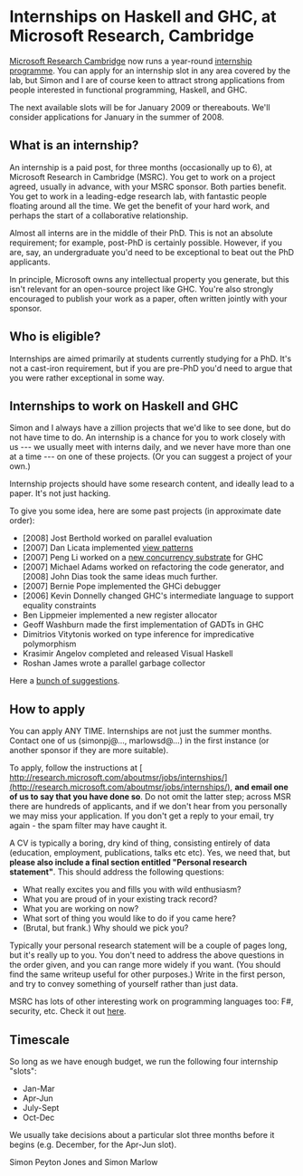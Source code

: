 # Internships on Haskell and GHC, at Microsoft Research, Cambridge



[
Microsoft Research Cambridge](http://research.microsoft.com/aboutmsr/labs/cambridge/) now runs a year-round [
internship programme](http://research.microsoft.com/aboutmsr/jobs/internships/).  You can apply for an internship slot in any area covered by the lab, but Simon and I are of course keen to attract strong applications from people interested in functional programming, Haskell, and GHC.



The next available slots will be for January 2009 or thereabouts.  We'll consider applications for January in the summer of 2008.


## What is an internship?



An internship is a paid post, for three months (occasionally up to 6), at Microsoft Research in Cambridge (MSRC).  You get to work on a project agreed, usually in advance, with your MSRC sponsor.  Both parties benefit.  You get to work in a leading-edge research lab, with fantastic people floating around all the time.  We get the benefit of your hard work, and perhaps the start of a collaborative relationship.



Almost all interns are in the middle of their PhD.  This is not an absolute requirement; for example, post-PhD is certainly possible.  However, if you are, say, an undergraduate you'd need to be exceptional to beat out the PhD applicants.  



In principle, Microsoft owns any intellectual property you generate, but this isn't relevant for an open-source project like GHC.  You're also strongly encouraged to publish your work as a paper, often written jointly with your sponsor.


## Who is eligible?



Internships are aimed primarily at students currently studying for a PhD.  It's not a cast-iron requirement, but if you are pre-PhD you'd need to argue that you were rather exceptional in some way.


## Internships to work on Haskell and GHC



Simon and I always have a zillion projects that we'd like to see done, but do not have time to do.  An internship is a chance for you to work closely with us --- we usually meet with interns daily, and we never have more than one at a time --- on one of these projects.  (Or you can suggest a project of your own.)



Internship projects should have some research content, and ideally lead to a paper.  It's not just hacking.



To give you some idea, here are some past projects (in approximate date order):


- \[2008\] Jost Berthold worked on parallel evaluation
- \[2007\] Dan Licata implemented [view patterns](view-patterns)
- \[2007\] Peng Li worked on a [
  new concurrency substrate](http://research.microsoft.com/%7Esimonpj/papers/lw-conc/index.htm) for GHC
- \[2007\] Michael Adams worked on refactoring the code generator, and \[2008\] John Dias took the same ideas much further.
- \[2007\] Bernie Pope implemented the GHCi debugger
- \[2006\] Kevin Donnelly changed GHC's intermediate language to support equality constraints
- Ben Lippmeier implemented a new register allocator
- Geoff Washburn made the first implementation of GADTs in GHC
- Dimitrios Vitytonis worked on type inference for impredicative polymorphism
- Krasimir Angelov completed and released Visual Haskell
- Roshan James wrote a parallel garbage collector


Here a [bunch of suggestions](project-suggestions).


## How to apply



You can apply ANY TIME.  Internships are not just the summer months. Contact one of us (simonpj@…, marlowsd@…) in the first instance (or another sponsor if they are more suitable).



To apply, follow the instructions at [
http://research.microsoft.com/aboutmsr/jobs/internships/](http://research.microsoft.com/aboutmsr/jobs/internships/), **and email one of us to say that you have done so**. Do not omit the latter step; across MSR there are hundreds of applicants, and if we don't hear from you personally we may miss your application.  If you don't get a reply to your email, try again - the spam filter may have caught it.



A CV is typically a boring, dry kind of thing, consisting entirely of data (education, employment, publications, talks etc etc).  Yes, we need that, but **please also include a final section entitled "Personal research statement"**.  This should address the following questions:


- What really excites you and fills you with wild enthusiasm?
- What you are proud of in your existing track record?
- What you are working on now?
- What sort of thing you would like to do if you came here?
- (Brutal, but frank.)  Why should we pick you?


Typically your personal research statement will be a couple of pages long, but it's really up to you.  You don't need to address the above questions in the order given, and you can range more widely if you want.  (You should find the same writeup useful for other purposes.)  Write in the first person, and try to convey something of yourself rather than just data. 



MSRC has lots of other interesting work on programming languages too: F\#, security, etc.  Check it out [
here](http://research.microsoft.com/aboutmsr/labs/cambridge/).


## Timescale



So long as we have enough budget, we run the following four internship "slots":


- Jan-Mar
- Apr-Jun
- July-Sept
- Oct-Dec


We usually take decisions about a particular slot three months before it begins (e.g. December, for the Apr-Jun slot).



Simon Peyton Jones and Simon Marlow


